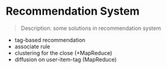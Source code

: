 # Recommendation System
> Description: some solutions in recommendation system

* tag-based recommendation
* associate rule
* clustering for the close (+MapReduce)
* diffusion on user-item-tag (MapReduce)